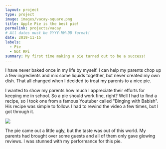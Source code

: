```yaml
---
layout: project
type: project
image: images/vacay-square.png
title: Apple Pie is the best pie!
permalink: projects/vacay
# All dates must be YYYY-MM-DD format!
date: 2019-11-15
labels:
  - Pie
  - Not RPi
summary: My first time making a pie turned out to be a success!
---
```

I have never baked once in my life by myself. I can help my parents chop up a few ingredients and mix some liquids together, but never created my own dish. That all changed when I decided to treat my parents to a nice pie.

I wanted to show my parents how much I appreciate their efforts for keeping me in school. So a pie should work fine, right? Well I had to find a recipe, so I took one from a famous Youtuber called "Binging with Babish". His recipe was simple to follow. I had to rewind the video a few times, but I got through it.

<img class="ui medium right floated rounded image" src="../images/apple.jpg">

The pie came out a little ugly, but the taste was out of this world. My parents had brought over some guests and all of them only gave glowing reviews. I was stunned with my performance for this pie.

